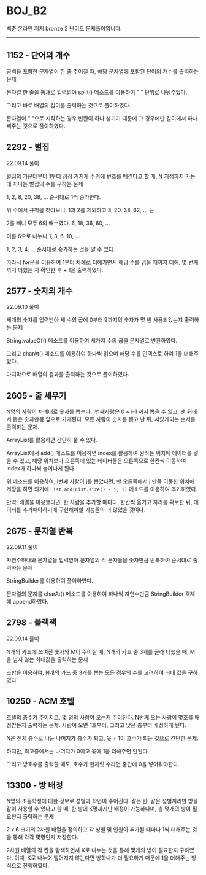 # BOJ_B2
백준 온라인 저지 bronze 2 난이도 문제풀이입니다.

---

## 1152 - 단어의 개수

공백을 포함한 문자열이 한 줄 주어질 때, 해당 문자열에 포함된 단어의 개수를 출력하는 문제

문자열 한 줄을 통채로 입력받아 spilt() 메소드를 이용하여 " " 단위로 나눠주었다. 

그리고 바로 배열의 길이를 출력하는 것으로 풀이하였다.

문자열이 " "으로 시작하는 경우 빈칸이 하나 생기기 때문에 그 경우에만 길이에서 하나 빼주는 것으로 풀이하였다.

## 2292 - 벌집

22.09.14 풀이

벌집의 가운데부터 1부터 점점 커지게 주위에 번호를 메긴다고 할 때, N 지점까지 가는데 지나는 벌집의 수를 구하는 문제

1, 2, 8, 20, 38, ... 순서대로 1씩 증가한다.

위 수에서 규칙을 찾아보니, 1과 2를 제외하고 8, 20, 38, 62, ... 는

2를 빼니 모두 6의 배수였다. 6, 18, 36, 60, ...

이를 6으로 나누니 1, 3, 6, 10, ...

1, 2, 3, 4, ... 순서대로 증가하는 것을 알 수 있다.

따라서 for문을 이용하여 1부터 차례로 더해가면서 해당 수를 넘을 때까지 더해, 몇 번째까지 더했는 지 확인한 후 + 1을 출력하였다.

## 2577 - 숫자의 개수

22.09.10 풀이

세개의 숫자를 입력받아 세 수의 곱에 0부터 9까지의 숫자가 몇 번 사용되었는지 출력하는 문제

String.valueOf() 메소드를 이용하여 세가지 수의 곱을 문자열로 변환하였다. 

그리고 charAt() 메소드를 이용하여 하나씩 읽으며 해당 수를 인덱스로 하여 1을 더해주었다.

마지막으로 배열의 결과를 출력하는 것으로 풀이하였다.

## 2605 - 줄 세우기

N명의 사람이 차례대로 숫자를 뽑는다. i번째사람은 0 ~ i-1 까지 뽑을 수 있고, 맨 뒤에서 뽑은 숫자만큼 앞으로 가게된다. 모든 사람이 숫자를 뽑고 난 뒤, 서있게되는 순서를 출력하는 문제.

ArrayList를 활용하면 간단히 풀 수 있다.

ArrayList에서 add() 메소드를 이용하면 index를 활용하여 원하는 위치에 데이터를 넣을 수 있고, 해당 위치보다 오른쪽에 있는 데이터들은 오른쪽으로 한칸씩 이동하여 index가 하나씩 늘어나게 된다.

위 메소드를 이용하여, i번째 사람이 j를 뽑았다면, 맨 오른쪽에서 j 만큼 이동한 위치에 저장을 하면 되기에 `List.add(List.size() - j, i)` 메소드를 이용하여 추가하였다.

만약, 배열을 이용했다면, 한 사람을 추가할 때마다, 한칸씩 옮기고 자리를 확보한 뒤, 데이터를 추가해야하기에 구현해야할 기능들이 더 많았을 것이다.

## 2675 - 문자열 반복

22.09.11 풀이

자연수하나와 문자열을 입력받아 문자열의 각 문자들을 숫자만큼 반복하여 순서대로 출력하는 문제

StringBuilder를 이용하여 풀이하였다.

문자열의 문자를 charAt() 메소드를 이용하여 하나씩 자연수만큼 StringBuilder 객체에 append하였다.

## 2798 - 블랙잭

22.09.14 풀이

N개의 카드에 쓰여진 숫자와 M이 주어질 때, N개의 카드 중 3개를 골라 더했을 때, M을 넘지 않는 최대값을 출력하는 문제

조합을 이용하여, N개의 카드 중 3개를 뽑는 모든 경우의 수를 고려하여 최대 값을 구하였다. 

## 10250 - ACM 호텔

호텔의 층수가 주어지고, 몇 명의 사람이 오는지 주어진다. N번째 오는 사람이 몇호를 배정받는지 출력하는 문제. 사람이 오면 1호부터, 그리고 낮은 층부터 배정하게 된다.

N은 전체 층수로 나눈 나머지가 층수가 되고, 몫 + 1이 호수가 되는 것으로 간단한 문제. 

하지만, 최고층에서는 나머지가 0이고 몫에 1을 더해주면 안된다.

그리고 방호수를 출력할 때도, 호수가 한자릿 수라면 중간에 0을 넣어줘야한다.

## 13300 - 방 배정

N명의 초등학생에 대한 정보로 성별과 학년이 주어진다. 같은 반, 같은 성별끼리만 방을 같이 사용할 수 있다고 할 때, 한 방에 K명까지만 배정이 가능하다며, 총 몇개의 방이 필요한지 출력하는 문제

2 x 6 크기의 2차원 배열을 정의하고 각 성별 및 인원이 추가될 때마다 1씩 더해주는 것을 통해 각각 몇명인지 저장한다.

2차원 배열의 각 칸을 탐색하면서 K로 나누는 것을 통해 몇개의 방이 필요한지 구하였다. 이때, K로 나누어 떨어지지 않는다면 방하나가 더 필요하기 때문에 1을 더해주는 방식으로 진행하였다.


